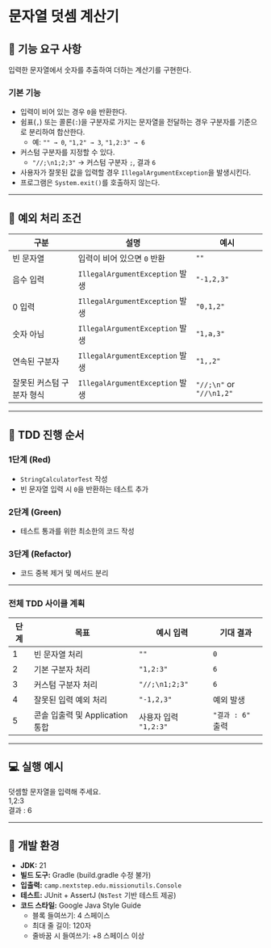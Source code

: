 # 문자열 덧셈 계산기

## 🚀 기능 요구 사항

입력한 문자열에서 숫자를 추출하여 더하는 계산기를 구현한다.

### 기본 기능
- 입력이 비어 있는 경우 `0`을 반환한다.
- 쉼표(`,`) 또는 콜론(`:`)을 구분자로 가지는 문자열을 전달하는 경우 구분자를 기준으로 분리하여 합산한다.
    - 예: `"" → 0`, `"1,2" → 3`, `"1,2:3" → 6`
- 커스텀 구분자를 지정할 수 있다.
    - `"//;\n1;2;3"` → 커스텀 구분자 `;`, 결과 `6`
- 사용자가 잘못된 값을 입력할 경우 `IllegalArgumentException`을 발생시킨다.
- 프로그램은 `System.exit()`를 호출하지 않는다.

---

## 🧩 예외 처리 조건

| 구분 | 설명 | 예시 |
|------|------|------|
| 빈 문자열 | 입력이 비어 있으면 `0` 반환 | `""` |
| 음수 입력 | `IllegalArgumentException` 발생 | `"-1,2,3"` |
| 0 입력 | `IllegalArgumentException` 발생 | `"0,1,2"` |
| 숫자 아님 | `IllegalArgumentException` 발생 | `"1,a,3"` |
| 연속된 구분자 | `IllegalArgumentException` 발생 | `"1,,2"` |
| 잘못된 커스텀 구분자 형식 | `IllegalArgumentException` 발생 | `"//;\n"` or `"//\n1,2"` |

---

## 🧪 TDD 진행 순서

### 1단계 (Red)
- `StringCalculatorTest` 작성
- 빈 문자열 입력 시 `0`을 반환하는 테스트 추가

### 2단계 (Green)
- 테스트 통과를 위한 최소한의 코드 작성

### 3단계 (Refactor)
- 코드 중복 제거 및 메서드 분리

---

### 전체 TDD 사이클 계획

| 단계 | 목표 | 예시 입력 | 기대 결과 |
|------|------|------------|-------------|
| 1 | 빈 문자열 처리 | `""` | `0` |
| 2 | 기본 구분자 처리 | `"1,2:3"` | `6` |
| 3 | 커스텀 구분자 처리 | `"//;\n1;2;3"` | `6` |
| 4 | 잘못된 입력 예외 처리 | `"-1,2,3"` | 예외 발생 |
| 5 | 콘솔 입출력 및 Application 통합 | 사용자 입력 `"1,2:3"` | `"결과 : 6"` 출력 |

---

## 💻 실행 예시
덧셈할 문자열을 입력해 주세요. </br>
1,2:3 </br>
결과 : 6


---

## 🔧 개발 환경

- **JDK:** 21
- **빌드 도구:** Gradle (build.gradle 수정 불가)
- **입출력:** `camp.nextstep.edu.missionutils.Console`
- **테스트:** JUnit + AssertJ (`NsTest` 기반 테스트 제공)
- **코드 스타일:** Google Java Style Guide
    - 블록 들여쓰기: 4 스페이스
    - 최대 줄 길이: 120자
    - 줄바꿈 시 들여쓰기: +8 스페이스 이상  



